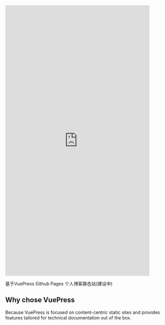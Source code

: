
<iframe  
 height=850 
 width=90% 
 src="https://bugstack.cn/md/develop/framework/scheme/2021-02-28-%E5%B7%A5%E4%BD%9C%E4%B8%A4%E4%B8%89%E5%B9%B4%EF%BC%8C%E6%95%B4%E4%B8%8D%E6%98%8E%E7%99%BD%E6%9E%B6%E6%9E%84%E5%9B%BE%E9%83%BD%E7%94%BB%E5%95%A5%EF%BC%9F.html"  
 frameborder=0  
 allowfullscreen>
 </iframe>


基于VuePress Github Pages 个人博客静态站(建设中)


## Why chose VuePress
Because VuePress is focused on content-centric static sites and provides features tailored for technical documentation out of the box.